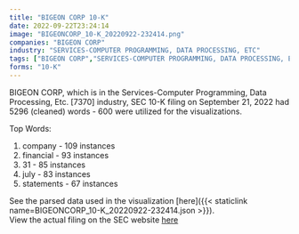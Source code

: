 ```yaml
---
title: "BIGEON CORP 10-K"
date: 2022-09-22T23:24:14
image: "BIGEONCORP_10-K_20220922-232414.png"
companies: "BIGEON CORP"
industry: "SERVICES-COMPUTER PROGRAMMING, DATA PROCESSING, ETC"
tags: ["BIGEON CORP","SERVICES-COMPUTER PROGRAMMING, DATA PROCESSING, ETC.","09-21-2022","10-K"]
forms: "10-K"
---
```

BIGEON CORP, which is in the Services-Computer Programming, Data Processing, Etc. [7370] industry, SEC 10-K filing on September 21, 2022 had 5296 (cleaned) words - 600 were utilized for the visualizations.

Top Words:
1. company - 109 instances
2. financial - 93 instances
3. 31 - 85 instances
4. july - 83 instances
5. statements - 67 instances


See the parsed data used in the visualization [here]({{< staticlink name=BIGEONCORP_10-K_20220922-232414.json >}}).  
View the actual filing on the SEC website [here](https://www.sec.gov/Archives/edgar/data/1753391/0001753391-22-000019.txt)